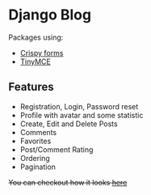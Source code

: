 # Django Blog

Packages using:

- [Crispy forms](https://github.com/django-crispy-forms/crispy-bootstrap5)
- [TinyMCE](https://github.com/jazzband/django-tinymce)

## Features

- Registration, Login, Password reset
- Profile with avatar and some statistic
- Create, Edit and Delete Posts
- Comments
- Favorites
- Post/Comment Rating
- Ordering
- Pagination

~~You can checkout how it looks [here](http://fluxink.pythonanywhere.com/)~~
